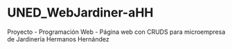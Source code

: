 # UNED_WebJardiner-aHH
Proyecto - Programación Web - Página web con CRUDS para microempresa de Jardinería Hermanos Hernández
